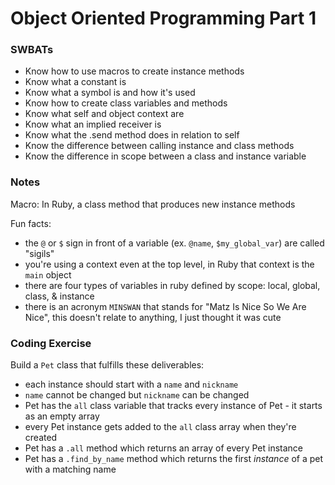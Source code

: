 # Object Oriented Programming Part 1

### SWBATs
- Know how to use macros to create instance methods
- Know what a constant is
- Know what a symbol is and how it's used
- Know how to create class variables and methods
- Know what self and object context are
- Know what an implied receiver is
- Know what the .send method does in relation to self
- Know the difference between calling instance and class methods
- Know the difference in scope between a class and instance variable

### Notes

Macro: In Ruby, a class method that produces new instance methods

Fun facts:
- the `@` or `$` sign in front of a variable (ex. `@name`, `$my_global_var`) are called "sigils"
- you're using a context even at the top level, in Ruby that context is the `main` object
- there are four types of variables in ruby defined by scope: local, global, class, & instance
- there is an acronym `MINSWAN` that stands for "Matz Is Nice So We Are Nice", this doesn't relate to anything, I just thought it was cute

### Coding Exercise

Build a `Pet` class that fulfills these deliverables:
- each instance should start with a `name` and `nickname`
- `name` cannot be changed but `nickname` can be changed
- Pet has the `all` class variable that tracks every instance of Pet - it starts as an empty array
- every Pet instance gets added to the `all` class array when they're created
- Pet has a `.all` method which returns an array of every Pet instance
- Pet has a `.find_by_name` method which returns the first *instance* of a pet with a matching name
